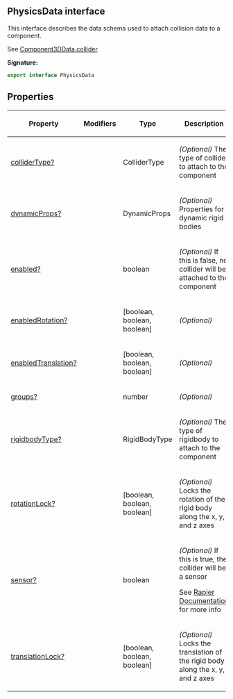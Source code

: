 
## PhysicsData interface

This interface describes the data schema used to attach collision data to a component.

See [Component3DData.collider](/reference/component3ddata/collider.md)

**Signature:**

```typescript
export interface PhysicsData 
```

## Properties

<table><thead><tr><th>

Property


</th><th>

Modifiers


</th><th>

Type


</th><th>

Description


</th></tr></thead>
<tbody><tr><td>

[colliderType?](/reference/physicsdata/collidertype.md)


</td><td>


</td><td>

ColliderType


</td><td>

_(Optional)_ The type of collider to attach to the component


</td></tr>
<tr><td>

[dynamicProps?](/reference/physicsdata/dynamicprops.md)


</td><td>


</td><td>

DynamicProps


</td><td>

_(Optional)_ Properties for dynamic rigid bodies


</td></tr>
<tr><td>

[enabled?](/reference/physicsdata/enabled.md)


</td><td>


</td><td>

boolean


</td><td>

_(Optional)_ If this is false, no collider will be attached to the component


</td></tr>
<tr><td>

[enabledRotation?](/reference/physicsdata/enabledrotation.md)


</td><td>


</td><td>

\[boolean, boolean, boolean\]


</td><td>

_(Optional)_


</td></tr>
<tr><td>

[enabledTranslation?](/reference/physicsdata/enabledtranslation.md)


</td><td>


</td><td>

\[boolean, boolean, boolean\]


</td><td>

_(Optional)_


</td></tr>
<tr><td>

[groups?](/reference/physicsdata/groups.md)


</td><td>


</td><td>

number


</td><td>

_(Optional)_


</td></tr>
<tr><td>

[rigidbodyType?](/reference/physicsdata/rigidbodytype.md)


</td><td>


</td><td>

RigidBodyType


</td><td>

_(Optional)_ The type of rigidbody to attach to the component


</td></tr>
<tr><td>

[rotationLock?](/reference/physicsdata/rotationlock.md)


</td><td>


</td><td>

\[boolean, boolean, boolean\]


</td><td>

_(Optional)_ Locks the rotation of the rigid body along the x, y, and z axes


</td></tr>
<tr><td>

[sensor?](/reference/physicsdata/sensor.md)


</td><td>


</td><td>

boolean


</td><td>

_(Optional)_ If this is true, the collider will be a sensor

See [Rapier Documentation](https://rapier.rs/docs/user_guides/javascript/colliders/#collider-type) for more info


</td></tr>
<tr><td>

[translationLock?](/reference/physicsdata/translationlock.md)


</td><td>


</td><td>

\[boolean, boolean, boolean\]


</td><td>

_(Optional)_ Locks the translation of the rigid body along the x, y, and z axes


</td></tr>
</tbody></table>
